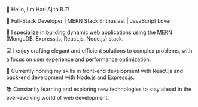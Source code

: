 👋 Hello, I'm Hari Ajith B.T!

🚀 Full-Stack Developer | MERN Stack Enthusiast | JavaScript Lover

🌱 I specialize in building dynamic web applications using the MERN (MongoDB, Express.js, React.js, Node.js) stack.

💻 I enjoy crafting elegant and efficient solutions to complex problems, with a focus on user experience and performance optimization.

🔧 Currently honing my skills in front-end development with React.js and back-end development with Node.js and Express.js.

📚 Constantly learning and exploring new technologies to stay ahead in the ever-evolving world of web development.
